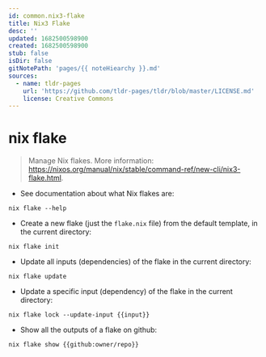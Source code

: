 ```yaml
---
id: common.nix3-flake
title: Nix3 Flake
desc: ''
updated: 1682500598900
created: 1682500598900
stub: false
isDir: false
gitNotePath: 'pages/{{ noteHiearchy }}.md'
sources:
  - name: tldr-pages
    url: 'https://github.com/tldr-pages/tldr/blob/master/LICENSE.md'
    license: Creative Commons
---
```

# nix flake

> Manage Nix flakes.
> More information: <https://nixos.org/manual/nix/stable/command-ref/new-cli/nix3-flake.html>.

- See documentation about what Nix flakes are:

`nix flake --help`

- Create a new flake (just the `flake.nix` file) from the default template, in the current directory:

`nix flake init`

- Update all inputs (dependencies) of the flake in the current directory:

`nix flake update`

- Update a specific input (dependency) of the flake in the current directory:

`nix flake lock --update-input {{input}}`

- Show all the outputs of a flake on github:

`nix flake show {{github:owner/repo}}`

